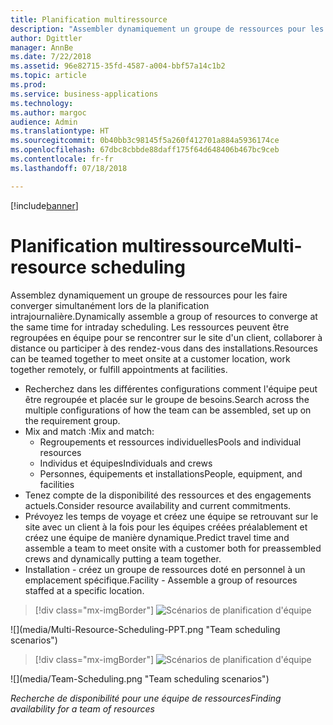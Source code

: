 ```yaml
---
title: Planification multiressource
description: "Assembler dynamiquement un groupe de ressources pour les faire converger simultanément lors de la planification intrajournalière"
author: Dgittler
manager: AnnBe
ms.date: 7/22/2018
ms.assetid: 96e82715-35fd-4587-a004-bbf57a14c1b2
ms.topic: article
ms.prod: 
ms.service: business-applications
ms.technology: 
ms.author: margoc
audience: Admin
ms.translationtype: HT
ms.sourcegitcommit: 0b40bb3c98145f5a260f412701a884a5936174ce
ms.openlocfilehash: 67dbc8cbbde88daff175f64d648406b467bc9ceb
ms.contentlocale: fr-fr
ms.lasthandoff: 07/18/2018

---
```


[!include[banner](../../../../includes/banner.md)]


#  <a name="multi-resource-scheduling"></a><span data-ttu-id="87c24-103">Planification multiressource</span><span class="sxs-lookup"><span data-stu-id="87c24-103">Multi-resource scheduling</span></span>

<span data-ttu-id="87c24-104">Assemblez dynamiquement un groupe de ressources pour les faire converger simultanément lors de la planification intrajournalière.</span><span class="sxs-lookup"><span data-stu-id="87c24-104">Dynamically assemble a group of resources to converge at the same time for intraday scheduling.</span></span> <span data-ttu-id="87c24-105">Les ressources peuvent être regroupées en équipe pour se rencontrer sur le site d'un client, collaborer à distance ou participer à des rendez-vous dans des installations.</span><span class="sxs-lookup"><span data-stu-id="87c24-105">Resources can be teamed together to meet onsite at a customer location, work together remotely, or fulfill appointments at facilities.</span></span>

* <span data-ttu-id="87c24-106">Recherchez dans les différentes configurations comment l'équipe peut être regroupée et placée sur le groupe de besoins.</span><span class="sxs-lookup"><span data-stu-id="87c24-106">Search across the multiple configurations of how the team can be assembled, set up on the requirement group.</span></span>
* <span data-ttu-id="87c24-107">Mix and match :</span><span class="sxs-lookup"><span data-stu-id="87c24-107">Mix and match:</span></span>
    * <span data-ttu-id="87c24-108">Regroupements et ressources individuelles</span><span class="sxs-lookup"><span data-stu-id="87c24-108">Pools and individual resources</span></span>
    * <span data-ttu-id="87c24-109">Individus et équipes</span><span class="sxs-lookup"><span data-stu-id="87c24-109">Individuals and crews</span></span>
    * <span data-ttu-id="87c24-110">Personnes, équipements et installations</span><span class="sxs-lookup"><span data-stu-id="87c24-110">People, equipment, and facilities</span></span>
* <span data-ttu-id="87c24-111">Tenez compte de la disponibilité des ressources et des engagements actuels.</span><span class="sxs-lookup"><span data-stu-id="87c24-111">Consider resource availability and current commitments.</span></span> 
* <span data-ttu-id="87c24-112">Prévoyez les temps de voyage et créez une équipe se retrouvant sur le site avec un client à la fois pour les équipes créées préalablement et créez une équipe de manière dynamique.</span><span class="sxs-lookup"><span data-stu-id="87c24-112">Predict travel time and assemble a team to meet onsite with a customer both for preassembled crews and dynamically putting a team together.</span></span>
* <span data-ttu-id="87c24-113">Installation - créez un groupe de ressources doté en personnel à un emplacement spécifique.</span><span class="sxs-lookup"><span data-stu-id="87c24-113">Facility - Assemble a group of resources staffed at a specific location.</span></span>

> [!div class="mx-imgBorder"]
> <span data-ttu-id="87c24-114">![](media/Multi-Resource-Scheduling-PPT.png "Scénarios de planification d'équipe")
<!-- picture --></span><span class="sxs-lookup"><span data-stu-id="87c24-114">![](media/Multi-Resource-Scheduling-PPT.png "Team scheduling scenarios")
<!-- picture --></span></span>

> [!div class="mx-imgBorder"]
> <span data-ttu-id="87c24-115">![](media/Team-Scheduling.png "Scénarios de planification d'équipe")
<!-- picture --></span><span class="sxs-lookup"><span data-stu-id="87c24-115">![](media/Team-Scheduling.png "Team scheduling scenarios")
<!-- picture --></span></span>

<span data-ttu-id="87c24-116">*Recherche de disponibilité pour une équipe de ressources*</span><span class="sxs-lookup"><span data-stu-id="87c24-116">*Finding availability for a team of resources*</span></span>

